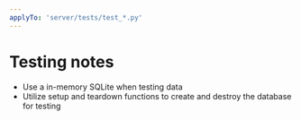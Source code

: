 ```yaml
---
applyTo: 'server/tests/test_*.py'
---
```


# Testing notes

- Use a in-memory SQLite when testing data
- Utilize setup and teardown functions to create and destroy the database for testing
